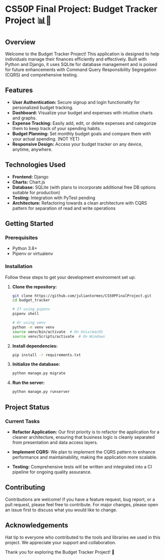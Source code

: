 # CS50P Final Project: Budget Tracker Project 📊💼

## Overview

Welcome to the Budget Tracker Project! This application is designed to help individuals manage their finances efficiently and effectively. Built with Python and Django, it uses SQLite for database management and is poised for future enhancements with Command Query Responsibility Segregation (CQRS) and comprehensive testing.

## Features

- **User Authentication:** Secure signup and login functionality for personalized budget tracking.
- **Dashboard:** Visualize your budget and expenses with intuitive charts and graphs.
- **Expense Tracking:** Easily add, edit, or delete expenses and categorize them to keep track of your spending habits.
- **Budget Planning:** Set monthly budget goals and compare them with your actual spending. (NOT YET)
- **Responsive Design:** Access your budget tracker on any device, anytime, anywhere.

## Technologies Used

- **Frontend:** Django
- **Charts:** Chart.js
- **Database:** SQLite (with plans to incorporate additional free DB options suitable for production)
- **Testing:** Integration with PyTest pending
- **Architecture:** Refactoring towards a clean architecture with CQRS pattern for separation of read and write operations

## Getting Started

### Prerequisites

- Python 3.8+
- Pipenv or virtualenv

### Installation

Follow these steps to get your development environment set up:

1. **Clone the repository:**

   ```bash
   git clone https://github.com/juliantormes/CS50PFinalProject.git
   cd budget_tracker
   
   # If using pipenv
   pipenv shell  

   # Or using venv
   python -m venv venv
   source venv/bin/activate  # On Unix/macOS
   source venv/Scripts/activate  # On Windows

2. **Install dependencies:**
    ```bash
   pip install -r requirements.txt

3. **Initialize the database:**
    ```bash
   python manage.py migrate
    
4. **Run the server:**
    ```bash
   python manage.py runserver

## Project Status

### Current Tasks

- **Refactor Application:** Our first priority is to refactor the application for a cleaner architecture, ensuring that business logic is cleanly separated from presentation and data access layers.
  
- **Implement CQRS:** We plan to implement the CQRS pattern to enhance performance and maintainability, making the application more scalable.
  
- **Testing:** Comprehensive tests will be written and integrated into a CI pipeline for ongoing quality assurance.

## Contributing

Contributions are welcome! If you have a feature request, bug report, or a pull request, please feel free to contribute. For major changes, please open an issue first to discuss what you would like to change.


## Acknowledgements

Hat tip to everyone who contributed to the tools and libraries we used in this project. We appreciate your support and collaboration.

Thank you for exploring the Budget Tracker Project! 🚀

